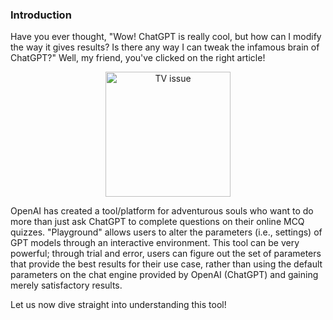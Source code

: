 
### Introduction

Have you ever thought, "Wow! ChatGPT is really cool, but how can I modify the way it gives results? Is there any way I can tweak the infamous brain of ChatGPT?" Well, my friend, you've clicked on the right article!

<div style="text-align: center;">
<img src="https://www.webfx.com/wp-content/uploads/2023/07/what-is-openai.png" alt="TV issue" width="200"/>
</div>

OpenAI has created a tool/platform for adventurous souls who want to do more than just ask ChatGPT to complete questions on their online MCQ quizzes. "Playground" allows users to alter the parameters (i.e., settings) of GPT models through an interactive environment. This tool can be very powerful; through trial and error, users can figure out the set of parameters that provide the best results for their use case, rather than using the default parameters on the chat engine provided by OpenAI (ChatGPT) and gaining merely satisfactory results. 

Let us now dive straight into understanding this tool!






